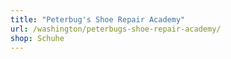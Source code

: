 ```yaml
---
title: "Peterbug's Shoe Repair Academy"
url: /washington/peterbugs-shoe-repair-academy/
shop: Schuhe
---
```

